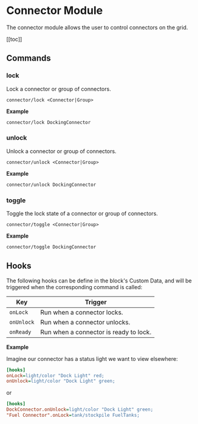 # Connector Module
<!-- [< Modules](../Modules.md) -->

The connector module allows the user to control connectors on the grid.

[[toc]]

## Commands

### lock
Lock a connector or group of connectors.

```
connector/lock <Connector|Group>
```

**Example**

```bash title="Terminal"
connector/lock DockingConnector
```

### unlock
Unlock a connector or group of connectors.

```
connector/unlock <Connector|Group>
```

**Example**

```bash title="Terminal"
connector/unlock DockingConnector
```

### toggle
Toggle the lock state of a connector or group of connectors.

```
connector/toggle <Connector|Group>
```

**Example**

```bash title="Terminal"
connector/toggle DockingConnector
```

## Hooks

The following hooks can be define in the block's Custom Data, and will be triggered when the corresponding command is called:

|Key                | Trigger                                       |
|-                  |-                                              |
| `onLock`          | Run when a connector locks.         |
| `onUnlock`        | Run when a connector unlocks.        |
| `onReady`         | Run when a connector is ready to lock.     |

**Example**

Imagine our connector has a status light we want to view elsewhere:

```ini title="DockConnector > Custom Data"
[hooks]
onLock=light/color "Dock Light" red;
onUnlock=light/color "Dock Light" green;
```
or

```ini title="Mother > Custom Data"
[hooks]
DockConnector.onUnlock=light/color "Dock Light" green;
"Fuel Connector".onLock=tank/stockpile FuelTanks;
```
